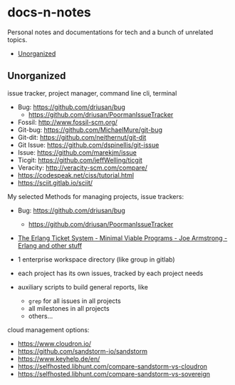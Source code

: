# docs-n-notes

Personal notes and documentations for tech and a bunch of unrelated topics. 

<!-- vim-markdown-toc GitLab -->

* [Unorganized](#unorganized)

<!-- vim-markdown-toc -->

## Unorganized

issue tracker, project manager, command line cli, terminal

- Bug: https://github.com/driusan/bug
    - https://github.com/driusan/PoormanIssueTracker
- Fossil: http://www.fossil-scm.org/
- Git-bug: https://github.com/MichaelMure/git-bug
- Git-dit: https://github.com/neithernut/git-dit
- Git Issue: https://github.com/dspinellis/git-issue
- Issue: https://github.com/marekjm/issue
- Ticgit: https://github.com/jeffWelling/ticgit
- Veracity: http://veracity-scm.com/compare/
- https://codespeak.net/ciss/tutorial.html
- https://sciit.gitlab.io/sciit/

My selected Methods for managing projects, issue trackers:

- Bug: https://github.com/driusan/bug
    - https://github.com/driusan/PoormanIssueTracker
- [The Erlang Ticket System - Minimal Viable Programs - Joe Armstrong - Erlang and other stuff](https://joearms.github.io/published/2014-06-25-minimal-viable-program.html)

- 1 enterprise workspace directory (like group in gitlab)
- each project has its own issues, tracked by each project needs
- auxiliary scripts to build general reports, like
    - `grep` for all issues in all projects
    - all milestones in all projects
    - others...

cloud management options:

- https://www.cloudron.io/
- https://github.com/sandstorm-io/sandstorm
- https://www.keyhelp.de/en/
- https://selfhosted.libhunt.com/compare-sandstorm-vs-cloudron
- https://selfhosted.libhunt.com/compare-sandstorm-vs-sovereign

